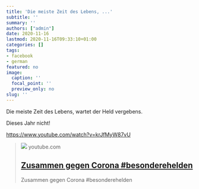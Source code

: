```yaml
---
title: 'Die meiste Zeit des Lebens, ...'
subtitle: ''
summary: ''
authors: ["admin"]
date: 2020-11-16
lastmod: 2020-11-16T09:33:10+01:00
categories: []
tags:
- facebook
- german
featured: no
image:
  caption: ''
  focal_point: ''
  preview_only: no
slug: ''
---
```

Die meiste Zeit des Lebens, wartet der Held vergebens. 

Dieses Jahr nicht!

https://www.youtube.com/watch?v=krJfMyW87vU
> [![](https://i.ytimg.com/vi/krJfMyW87vU/maxresdefault.jpg)](https://www.youtube.com/watch?v=krJfMyW87vU)
> youtube.com
> ## [Zusammen gegen Corona #besonderehelden](https://www.youtube.com/watch?v=krJfMyW87vU)
>
>Zusammen gegen Corona #besonderehelden



